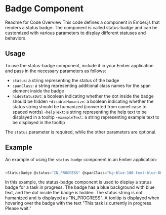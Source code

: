 # Badge Component

Readme for Code
Overview
This code defines a component in Ember.js that renders a status badge. The component is called status-badge and can be customized with various parameters to display different statuses and behaviors.

## Usage

To use the status-badge component, include it in your Ember application and pass in the necessary parameters as follows:

- `status`: a string representing the status of the badge
- `spanClass`: a string representing additional class names for the span element inside the badge
- `hideStatusDot`: a boolean indicating whether the dot inside the badge should be hidden
-`disableHumanize`: a boolean indicating whether the status string should be humanized (converted from camel case to spaced words)
-`helpText`: a string representing the help text to be displayed in a tooltip
-`exampleText`: a string representing example text to be displayed in the tooltip

The `status` parameter is required, while the other parameters are optional.

## Example

An example of using the `status-badge` component in an Ember application:

```Javascript

<StatusBadge @status="IN_PROGRESS" @spanClass="bg-blue-100 text-blue-800" @hideStatusDot={{true}} @disableHumanize={{true}} @helpText="This task is currently in progress." @exampleText="Please wait."></StatusBadge>

```

In this example, the status-badge component is used to display a status badge for a task in progress. The badge has a blue background with blue text, and the dot inside the badge is hidden. The status string is not humanized and is displayed as "IN_PROGRESS". A tooltip is displayed when hovering over the badge with the text "This task is currently in progress. Please wait."
